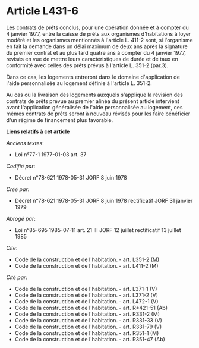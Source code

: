 # Article L431-6

Les contrats de prêts conclus, pour une opération donnée et à compter du 4 janvier 1977, entre la caisse de prêts aux
organismes d'habitations à loyer modéré et les organismes mentionnés à l'article L. 411-2 sont, si l'organisme en fait la
demande dans un délai maximum de deux ans après la signature du premier contrat et au plus tard quatre ans à compter du 4
janvier 1977, revisés en vue de mettre leurs caractéristiques de durée et de taux en conformité avec celles des prêts prévus
à l'article L. 351-2 (par.3).

Dans ce cas, les logements entreront dans le domaine d'application de l'aide personnalisée au logement définie à l'article L.
351-2.

Au cas où la livraison des logements auxquels s'applique la révision des contrats de prêts prévue au premier alinéa du
présent article intervient avant l'application généralisée de l'aide personnalisée au logement, ces mêmes contrats de prêts
seront à nouveau révisés pour les faire bénéficier d'un régime de financement plus favorable.

**Liens relatifs à cet article**

_Anciens textes_:

  - Loi n°77-1 1977-01-03 art. 37

_Codifié par_:

  - Décret n°78-621 1978-05-31 JORF 8 juin 1978

_Créé par_:

  - Décret n°78-621 1978-05-31 JORF 8 juin 1978 rectificatif JORF 31 janvier 1979

_Abrogé par_:

  - Loi n°85-695 1985-07-11 art. 21 III JORF 12 juillet rectificatif 13 juillet 1985

_Cite_:

  - Code de la construction et de l'habitation. - art. L351-2 (M)
  - Code de la construction et de l'habitation. - art. L411-2 (M)

_Cité par_:

  - Code de la construction et de l'habitation. - art. L371-1 (V)
  - Code de la construction et de l'habitation. - art. L371-2 (V)
  - Code de la construction et de l'habitation. - art. L472-1 (V)
  - Code de la construction et de l'habitation. - art. R*421-51 (Ab)
  - Code de la construction et de l'habitation. - art. R331-2 (M)
  - Code de la construction et de l'habitation. - art. R331-33 (V)
  - Code de la construction et de l'habitation. - art. R331-79 (V)
  - Code de la construction et de l'habitation. - art. R351-1 (M)
  - Code de la construction et de l'habitation. - art. R351-47 (Ab)
